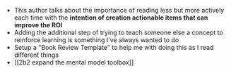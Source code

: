 - This author talks about the importance of reading less but more actively each time with the **intention of creation actionable items that can improve the ROI**
- Adding the additional step of trying to teach someone else a concept to reinforce learning is something I've always wanted to do
- Setup a "Book Review Template" to help me with doing this as I read different things
- [[2b2 expand the mental model toolbox]]
